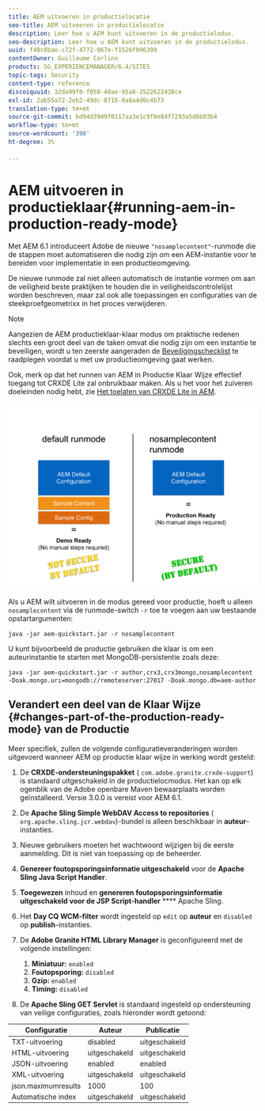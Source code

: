 ```yaml
---
title: AEM uitvoeren in productielocatie
seo-title: AEM uitvoeren in productielocatie
description: Leer hoe u AEM kunt uitvoeren in de productielodus.
seo-description: Leer hoe u AEM kunt uitvoeren in de productielodus.
uuid: f48c8bae-c72f-4772-967e-f1526f096399
contentOwner: Guillaume Carlino
products: SG_EXPERIENCEMANAGER/6.4/SITES
topic-tags: Security
content-type: reference
discoiquuid: 32da99f0-f058-40ae-95a8-2522622438ce
exl-id: 2ab55a72-2eb2-49dc-8716-0a8a4d0c4b73
translation-type: tm+mt
source-git-commit: bd94d3949f0117aa3e1c9f0e84f7293a5d6b03b4
workflow-type: tm+mt
source-wordcount: '398'
ht-degree: 3%

---
```


# AEM uitvoeren in productieklaar{#running-aem-in-production-ready-mode}

Met AEM 6.1 introduceert Adobe de nieuwe `"nosamplecontent"`-runmode die de stappen moet automatiseren die nodig zijn om een AEM-instantie voor te bereiden voor implementatie in een productieomgeving.

De nieuwe runmode zal niet alleen automatisch de instantie vormen om aan de veiligheid beste praktijken te houden die in veiligheidscontrolelijst worden beschreven, maar zal ook alle toepassingen en configuraties van de steekproefgeometrixx in het proces verwijderen.

>[!NOTE]
>
>Aangezien de AEM productieklaar-klaar modus om praktische redenen slechts een groot deel van de taken omvat die nodig zijn om een instantie te beveiligen, wordt u ten zeerste aangeraden de [Beveiligingschecklist](/help/sites-administering/security-checklist.md) te raadplegen voordat u met uw productieomgeving gaat werken.
>
>Ook, merk op dat het runnen van AEM in Productie Klaar Wijze effectief toegang tot CRXDE Lite zal onbruikbaar maken. Als u het voor het zuiveren doeleinden nodig hebt, zie [Het toelaten van CRXDE Lite in AEM](/help/sites-administering/enabling-crxde-lite.md).

![chlimage_1-83](assets/chlimage_1-83.png)

Als u AEM wilt uitvoeren in de modus gereed voor productie, hoeft u alleen `nosamplecontent` via de runmode-switch `-r` toe te voegen aan uw bestaande opstartargumenten:

```shell
java -jar aem-quickstart.jar -r nosamplecontent
```

U kunt bijvoorbeeld de productie gebruiken die klaar is om een auteurinstantie te starten met MongoDB-persistentie zoals deze:

```shell
java -jar aem-quickstart.jar -r author,crx3,crx3mongo,nosamplecontent -Doak.mongo.uri=mongodb://remoteserver:27017 -Doak.mongo.db=aem-author
```

## Verandert een deel van de Klaar Wijze {#changes-part-of-the-production-ready-mode} van de Productie

Meer specifiek, zullen de volgende configuratieveranderingen worden uitgevoerd wanneer AEM op productie klaar wijze in werking wordt gesteld:

1. De **CRXDE-ondersteuningspakket** ( `com.adobe.granite.crxde-support`) is standaard uitgeschakeld in de productielocmodus. Het kan op elk ogenblik van de Adobe openbare Maven bewaarplaats worden geïnstalleerd. Versie 3.0.0 is vereist voor AEM 6.1.

1. De **Apache Sling Simple WebDAV Access to repositories** ( `org.apache.sling.jcr.webdav`)-bundel is alleen beschikbaar in **auteur**-instanties.

1. Nieuwe gebruikers moeten het wachtwoord wijzigen bij de eerste aanmelding. Dit is niet van toepassing op de beheerder.
1. **Genereer foutopsporingsinformatie uitgeschakeld** voor de  **Apache Sling Java Script Handler**.

1. **Toegewezen** inhoud en  **genereren foutopsporingsinformatie uitgeschakeld voor de JSP Script-handler**   **** Apache Sling.

1. Het **Day CQ WCM-filter** wordt ingesteld op `edit` op **auteur** en `disabled` op **publish**-instanties.

1. De **Adobe Granite HTML Library Manager** is geconfigureerd met de volgende instellingen:

   1. **Miniatuur:** `enabled`
   1. **Foutopsporing:** `disabled`
   1. **Gzip:** `enabled`
   1. **Timing:** `disabled`

1. De **Apache Sling GET Servlet** is standaard ingesteld op ondersteuning van veilige configuraties, zoals hieronder wordt getoond:

| **Configuratie** | **Auteur** | **Publicatie** |
|---|---|---|
| TXT-uitvoering | disabled | uitgeschakeld |
| HTML-uitvoering | uitgeschakeld | uitgeschakeld |
| JSON-uitvoering | enabled | enabled |
| XML-uitvoering | uitgeschakeld | uitgeschakeld |
| json.maximumresults | 1000 | 100 |
| Automatische index | uitgeschakeld | uitgeschakeld |
